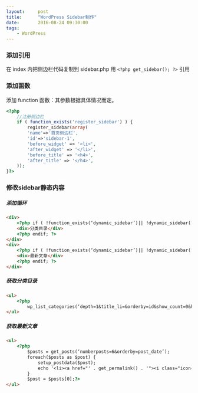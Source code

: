 ```yaml
---
layout:     post
title:      "WordPress Sidebar制作"
date:       2016-08-24 09:30:00
tags:
    - WordPress
---
```


### 添加引用
在 index 内把侧边栏代码复制到 sidebar.php 用 `<?php get_sidebar(); ?>` 引用

### 添加函数
添加 function 函数：其参数根据具体情况而定。

```php
<?php
    //注册侧边栏
    if ( function_exists('register_sidebar') ) {
        register_sidebar(array(
        'name'=>'首页侧边栏',
        'id'=>'sidebar-1',
        'before_widget' => '<li>',
        'after_widget' => '</li>',
        'before_title' => '<h4>',
        'after_title' => '</h4>',
    ));
}?>
```

### 修改sidebar静态内容

##### 添加循环

```html
<div>
    <?php if ( !function_exists(‘dynamic_sidebar’)|| !dynamic_sidebar(‘First_sidebar’) ) : ?>
    <div>分类目录</div>
    <?php endif; ?>
</div>
<div>
    <?php if ( !function_exists(‘dynamic_sidebar’)|| !dynamic_sidebar(‘Second_sidebar’) ) : ?>
    <div>最新文章</div>
    <?php endif; ?>
</div>
```

##### 获取分类目录

```html
<ul>
    <?php
        wp_list_categories(‘depth=1&title_li=&orderby=id&show_count=0&hide_empty=1&child_of=0’);?>
</ul>
```

##### 获取最新文章

```html
<ul>
    <?php 
        $posts = get_posts(‘numberposts=6&orderby=post_date’);
        foreach($posts as $post) {
            setup_postdata($post);
            echo '<li><a href="' . get_permalink() . '"><i class="icon-folder-open-alt"></i>'. get_the_title() . '</a></li>';
        }
        $post = $posts[0];?>
</ul>
```
